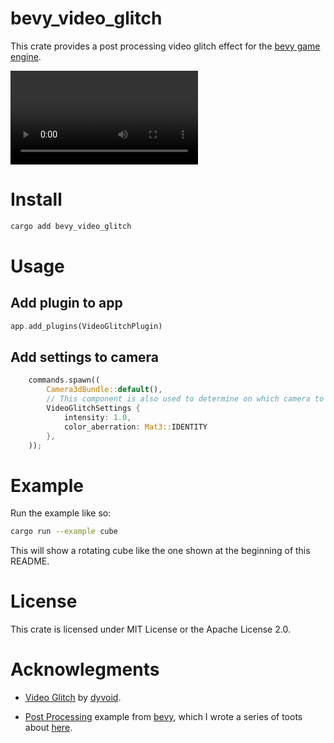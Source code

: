 # bevy_video_glitch

This crate provides a post processing video glitch effect for the [bevy game engine](https://bevyengine.org). 

![Cube example of video glitch](assets/movies/video-glitch.mp4)

# Install

``` sh
cargo add bevy_video_glitch
```

# Usage

## Add plugin to app
``` rust
app.add_plugins(VideoGlitchPlugin)
```

## Add settings to camera

``` rust
    commands.spawn((
        Camera3dBundle::default(),
        // This component is also used to determine on which camera to run the post processing effect.
        VideoGlitchSettings {
            intensity: 1.0,
            color_aberration: Mat3::IDENTITY
        },
    ));
```

# Example

Run the example like so:

``` sh
cargo run --example cube
```

This will show a rotating cube like the one shown at the beginning of this README.

# License

This crate is licensed under MIT License or the Apache License 2.0.

# Acknowlegments

* [Video Glitch](https://www.shadertoy.com/view/XtK3W3) by [dyvoid](https://www.shadertoy.com/user/dyvoid).

* [Post Processing](https://github.com/bevyengine/bevy/blob/v0.12.1/examples/shader/post_processing.rs) example from [bevy](https://bevyengine.org), which I wrote a series of toots about [here](https://mastodon.gamedev.place/@shanecelis/111583689226043395).
